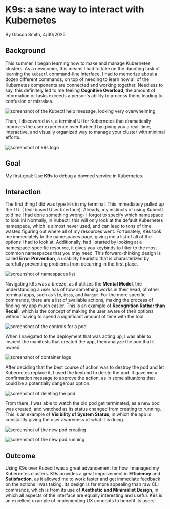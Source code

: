 # K9s: a sane way to interact with Kubernetes
By Gibson Smith, 4/30/2025

## Background

This summer, I began learning how to make and manage Kubernetes clusters.  As a newcomer, this means I had to take on the daunting task of learning the `Kubectl` command-line interface.  I had to memorize about a dozen different commands, on top of needing to learn how all of the Kubernetes components are connected and working together.  Needless to say, this definitely led to me feeling **Cognitive Overload**, the amount of information or tasks exceeds a person's ability to process them, leading to confusion or mistakes.

![screenshot of the Kubectl help message, looking very overwhelming](journal/Screenshot%202025-04-29%20at%2012.08.31%E2%80%AFPM.png)


Then, I discovered `K9s`, a terminal UI for Kubernetes that dramatically improves the user experience over Kubectl by giving you a real-time, interactive, and visually organized way to manage your cluster with minimal efforts.

![screenshot of k9s logo](journal/Screenshot%202025-04-29%20at%2012.09.37%E2%80%AFPM.png)


## Goal

My first goal: Use **K9s** to debug a downed service in Kubernetes.

## Interaction

The first thing I did was type `k9s` in my terminal.  This immediately pulled up the TUI (Text-based User Interface).  Already, my instincts of using Kubectl told me I had done something wrong- I forgot to specify which namespace to look in!  Normally, in Kubectl, this will only look at the default Kubernetes namespace, which is almost never used, and can lead to tons of time wasted figuring out where all of my resources went.  Fortunately, K9s took me immediately to the namespaces page, giving me a list of all of the options I had to look at.  Additionally, had I started by looking at a namespace-specific resource, it gives you keybinds to filter to the most common namespaces that you may need.  This forward-thinking design is called **Error Prevention**, a usability heuristic that is characterized by carefully preventing problems from occurring in the first place.

![screenshot of namespaces list](journal/Screenshot%202025-04-29%20at%2012.33.27%E2%80%AFPM.png)


Navigating k9s was a breeze, as it utilizes the **Mental Model**, the understanding a user has of how something works in their head, of other terminal apps, such as `Vim`, `Htop`, and `Ranger`.  For the more specific commands, there are a list of available actions, making the process of finding my app much easier.  This is an example of **Recognition Rather than Recall**, which is the concept of making the user aware of their options without having to spend a significant amount of time with the tool.

![screenshot of the controls for a pod](journal/Screenshot%202025-04-29%20at%207.24.44%E2%80%AFPM.png)


When I navigated to the deployment that was acting up, I was able to inspect the manifests that created the app, then analyze the pod that it owned.  

![screenshot of container logs](journal/Screenshot%202025-04-29%20at%207.30.08%E2%80%AFPM.png)


After deciding that the best course of action was to destroy the pod and let Kubernetes replace it, I used the keybind to delete the pod.  It gave me a confirmation message to approve the action, as in some situations that could be a potentially dangerous option.

![screenshot of deleting the pod](journal/Screenshot%202025-04-29%20at%207.31.14%E2%80%AFPM.png)


From there, I was able to watch the old pod get terminated, as a new pod was created, and watched as its status changed from creating to running.  This is an example of **Visibility of System Status**, in which the app is constantly giving the user awareness of what it is doing.

![screenshot of the new pod creating](journal/Screenshot%202025-04-29%20at%207.31.36%E2%80%AFPM.png)


![screenshot of the new pod running](journal/Screenshot%202025-04-29%20at%207.32.20%E2%80%AFPM.png)



## Outcome

Using K9s over Kubectl was a great advancement for how I managed my Kubernetes clusters.  K9s provides a great improvement in **Efficiency** and **Satisfaction**, as it allowed me to work faster and get immediate feedback on the actions I was taking.  Its design is far more appealing than raw CLI commands, which is from its use of **Aesthetic and Minimalist Design**, in which all aspects of the interface are equally interesting and useful.  K9s is an excellent example of implementing UX concepts to benefit its users!
